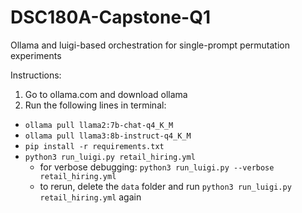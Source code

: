 # DSC180A-Capstone-Q1

Ollama and luigi-based orchestration for single-prompt permutation experiments
<!-- - `mmlu`: Ollama-based orchestration for permuting pre- and post-question instructions for the MMLU and MMLUPro question answering benchmarks -->

Instructions:
1. Go to ollama.com and download ollama
2. Run the following lines in terminal:
- `ollama pull llama2:7b-chat-q4_K_M`
- `ollama pull llama3:8b-instruct-q4_K_M`
- `pip install -r requirements.txt`
- `python3 run_luigi.py retail_hiring.yml`
  - for verbose debugging: `python3 run_luigi.py --verbose retail_hiring.yml`
  - to rerun, delete the `data` folder and run `python3 run_luigi.py retail_hiring.yml` again 
  <!-- - to replace existing output file (specified in yml), otherwise will resume: `python3 run_luigi.py --replace retail_hiring.yml` -->